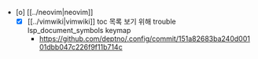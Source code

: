 - [o] [[../neovim|neovim]]
  - [X] [[../vimwiki|vimwiki]] toc 목록 보기 위해 trouble lsp_document_symbols keymap
    + https://github.com/deptno/.config/commit/151a82683ba240d00101dbb047c226f9f11b714c
